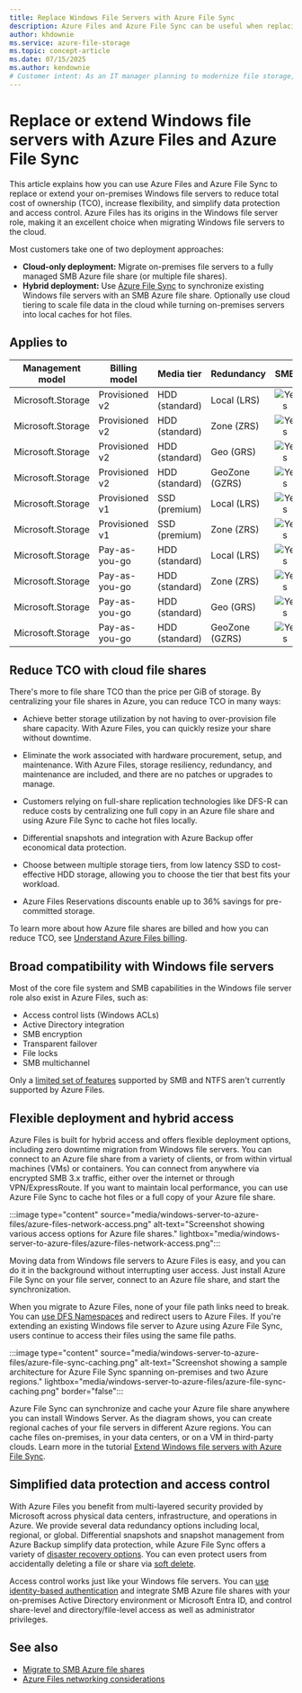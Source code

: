```yaml
---
title: Replace Windows File Servers with Azure File Sync
description: Azure Files and Azure File Sync can be useful when replacing your on-premises Windows file servers or extending them into the cloud. Learn how you can use Azure storage services to increase flexibility, improve data protection, and reduce TCO for file storage.
author: khdownie
ms.service: azure-file-storage
ms.topic: concept-article
ms.date: 07/15/2025
ms.author: kendownie
# Customer intent: As an IT manager planning to modernize file storage, I want to replace or extend on-premises Windows file servers with Azure Files and Azure File Sync, so that I can enhance flexibility, reduce total cost of ownership, and simplify data protection.
---
```


# Replace or extend Windows file servers with Azure Files and Azure File Sync

This article explains how you can use Azure Files and Azure File Sync to replace or extend your on-premises Windows file servers to reduce total cost of ownership (TCO), increase flexibility, and simplify data protection and access control. Azure Files has its origins in the Windows file server role, making it an excellent choice when migrating Windows file servers to the cloud.

Most customers take one of two deployment approaches:

- **Cloud-only deployment:** Migrate on-premises file servers to a fully managed SMB Azure file share (or multiple file shares).
- **Hybrid deployment:** Use [Azure File Sync](../file-sync/file-sync-introduction.md) to synchronize existing Windows file servers with an SMB Azure file share. Optionally use cloud tiering to scale file data in the cloud while turning on-premises servers into local caches for hot files.

## Applies to
| Management model | Billing model | Media tier | Redundancy | SMB | NFS |
|-|-|-|-|:-:|:-:|
| Microsoft.Storage | Provisioned v2 | HDD (standard) | Local (LRS) | ![Yes](../media/icons/yes-icon.png) | ![No](../media/icons/no-icon.png) |
| Microsoft.Storage | Provisioned v2 | HDD (standard) | Zone (ZRS) | ![Yes](../media/icons/yes-icon.png) | ![No](../media/icons/no-icon.png) |
| Microsoft.Storage | Provisioned v2 | HDD (standard) | Geo (GRS) | ![Yes](../media/icons/yes-icon.png) | ![No](../media/icons/no-icon.png) |
| Microsoft.Storage | Provisioned v2 | HDD (standard) | GeoZone (GZRS) | ![Yes](../media/icons/yes-icon.png) | ![No](../media/icons/no-icon.png) |
| Microsoft.Storage | Provisioned v1 | SSD (premium) | Local (LRS) | ![Yes](../media/icons/yes-icon.png) | ![No](../media/icons/no-icon.png) |
| Microsoft.Storage | Provisioned v1 | SSD (premium) | Zone (ZRS) | ![Yes](../media/icons/yes-icon.png) | ![No](../media/icons/no-icon.png) |
| Microsoft.Storage | Pay-as-you-go | HDD (standard) | Local (LRS) | ![Yes](../media/icons/yes-icon.png) | ![No](../media/icons/no-icon.png) |
| Microsoft.Storage | Pay-as-you-go | HDD (standard) | Zone (ZRS) | ![Yes](../media/icons/yes-icon.png) | ![No](../media/icons/no-icon.png) |
| Microsoft.Storage | Pay-as-you-go | HDD (standard) | Geo (GRS) | ![Yes](../media/icons/yes-icon.png) | ![No](../media/icons/no-icon.png) |
| Microsoft.Storage | Pay-as-you-go | HDD (standard) | GeoZone (GZRS) | ![Yes](../media/icons/yes-icon.png) | ![No](../media/icons/no-icon.png) |


## Reduce TCO with cloud file shares

There's more to file share TCO than the price per GiB of storage. By centralizing your file shares in Azure, you can reduce TCO in many ways:  

- Achieve better storage utilization by not having to over-provision file share capacity. With Azure Files, you can quickly resize your share without downtime.  

- Eliminate the work associated with hardware procurement, setup, and maintenance. With Azure Files, storage resiliency, redundancy, and maintenance are included, and there are no patches or upgrades to manage.  

- Customers relying on full-share replication technologies like DFS-R can reduce costs by centralizing one full copy in an Azure file share and using Azure File Sync to cache hot files locally.  

- Differential snapshots and integration with Azure Backup offer economical data protection.  

- Choose between multiple storage tiers, from low latency SSD to cost-effective HDD storage, allowing you to choose the tier that best fits your workload.  

- Azure Files Reservations discounts enable up to 36% savings for pre-committed storage.

To learn more about how Azure file shares are billed and how you can reduce TCO, see [Understand Azure Files billing](understanding-billing.md).

## Broad compatibility with Windows file servers

Most of the core file system and SMB capabilities in the Windows file server role also exist in Azure Files, such as:

- Access control lists (Windows ACLs)
- Active Directory integration
- SMB encryption
- Transparent failover
- File locks
- SMB multichannel

Only a [limited set of features](files-smb-protocol.md#limitations) supported by SMB and NTFS aren't currently supported by Azure Files.

## Flexible deployment and hybrid access
Azure Files is built for hybrid access and offers flexible deployment options, including zero downtime migration from Windows file servers. You can connect to an Azure file share from a variety of clients, or from within virtual machines (VMs) or containers. You can connect from anywhere via encrypted SMB 3.x traffic, either over the internet or through VPN/ExpressRoute. If you want to maintain local performance, you can use Azure File Sync to cache hot files or a full copy of your Azure file share.

:::image type="content" source="media/windows-server-to-azure-files/azure-files-network-access.png" alt-text="Screenshot showing various access options for Azure file shares." lightbox="media/windows-server-to-azure-files/azure-files-network-access.png":::

Moving data from Windows file servers to Azure Files is easy, and you can do it in the background without interrupting user access. Just install Azure File Sync on your file server, connect to an Azure file share, and start the synchronization.

When you migrate to Azure Files, none of your file path links need to break. You can [use DFS Namespaces](files-manage-namespaces.md) and redirect users to Azure Files. If you're extending an existing Windows file server to Azure using Azure File Sync, users continue to access their files using the same file paths.

:::image type="content" source="media/windows-server-to-azure-files/azure-file-sync-caching.png" alt-text="Screenshot showing a sample architecture for Azure File Sync spanning on-premises and two Azure regions." lightbox="media/windows-server-to-azure-files/azure-file-sync-caching.png" border="false":::

Azure File Sync can synchronize and cache your Azure file share anywhere you can install Windows Server. As the diagram shows, you can create regional caches of your file servers in different Azure regions. You can cache files on-premises, in your data centers, or on a VM in third-party clouds. Learn more in the tutorial [Extend Windows file servers with Azure File Sync](../file-sync/file-sync-extend-servers.md).

## Simplified data protection and access control

With Azure Files you benefit from multi-layered security provided by Microsoft across physical data centers, infrastructure, and operations in Azure. We provide several data redundancy options including local, regional, or global. Differential snapshots and snapshot management from Azure Backup simplify data protection, while Azure File Sync offers a variety of [disaster recovery options](../file-sync/file-sync-disaster-recovery-best-practices.md). You can even protect users from accidentally deleting a file or share via [soft delete](storage-files-enable-soft-delete.md).

Access control works just like your Windows file servers. You can [use identity-based authentication](storage-files-active-directory-overview.md) and integrate SMB Azure file shares with your on-premises Active Directory environment or Microsoft Entra ID, and control share-level and directory/file-level access as well as administrator privileges.

## See also
- [Migrate to SMB Azure file shares](storage-files-migration-overview.md)
- [Azure Files networking considerations](storage-files-networking-overview.md)
